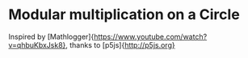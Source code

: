 # Modular multiplication on a Circle

Inspired by [Mathlogger]{https://www.youtube.com/watch?v=qhbuKbxJsk8}, thanks to [p5js]{http://p5js.org}

